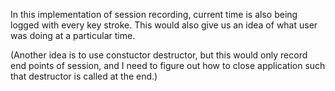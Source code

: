 In this implementation of session recording, current time is also being logged with every key stroke. This would also give us an idea of what user was doing at a particular time.

(Another idea is to use constuctor destructor, but this would only record end points of session, and I need to figure out how to close application such that destructor is called at the end.)